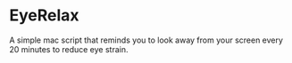 # EyeRelax
A simple mac script that reminds you to look away from your screen every 20 minutes to reduce eye strain.
